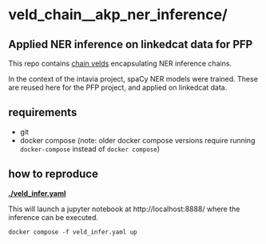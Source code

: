 # veld_chain__akp_ner_inference/

## Applied NER inference on linkedcat data for PFP

This repo contains [chain velds](https://zenodo.org/records/13322913) encapsulating NER inference
chains.

In the context of the intavia project, spaCy NER models were trained. These are reused here for the
PFP project, and applied on linkedcat data.

## requirements

- git
- docker compose (note: older docker compose versions require running `docker-compose` instead of 
  `docker compose`)

## how to reproduce

**[./veld_infer.yaml](./veld_infer.yaml)** 

This will launch a jupyter notebook at http://localhost:8888/ where the inference can be executed.

```
docker compose -f veld_infer.yaml up
```

